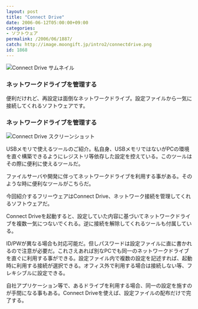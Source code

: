 ```yaml
---
layout: post
title: "Connect Drive"
date: 2006-06-12T05:00:00+09:00
categories:
- ソフトウェア
permalink: /2006/06/1887/
catch: http://image.moongift.jp/intro2/connectdrive.png
id: 1868
---
```

 ![Connect Drive サムネイル](http://image.moongift.jp/intro2/connectdrive.t.png "Connect Drive サムネイル")
  

### ネットワークドライブを管理する
  
便利だけれど、再設定は面倒なネットワークドライブ。設定ファイルから一気に接続してくれるソフトウェアです。  
<!--more-->  

### ネットワークドライブを管理する
  

![Connect Drive スクリーンショット](http://image.moongift.jp/intro2/connectdrive.png "Connect Drive スクリーンショット")

  

USBメモリで使えるツールのご紹介。私自身、USBメモリではないがPCの環境を直ぐ構築できるようにレジストリ等依存した設定を控えている。このツールはその際に便利に使えるツールだ。

  

ファイルサーバや開発に伴ってネットワークドライブを利用する事がある。そのような時に便利なツールがこちらだ。

  

今回紹介するフリーウェアはConnect Drive、ネットワーク接続を管理してくれるソフトウェアだ。

  

Connect Driveを起動すると、設定していた内容に基づいてネットワークドライブを複数一気につないでくれる。逆に接続を解除してくれるツールも付属している。

  

ID/PWが異なる場合も対応可能だ。但しパスワードは設定ファイルに直に書かれるので注意が必要だ。これさえあれば別なPCでも同一のネットワークドライブを直ぐに利用する事ができる。設定ファイル内で複数の設定を記述すれば、起動時に利用する接続が選択できる。オフィス外で利用する場合は接続しない等、フレキシブルに設定できる。

  

自社アプリケーション等で、あるドライブを利用する場合、同一の設定を施すのが手間になる事もある。Connect Driveを使えば、設定ファイルの配布だけで完了する。

